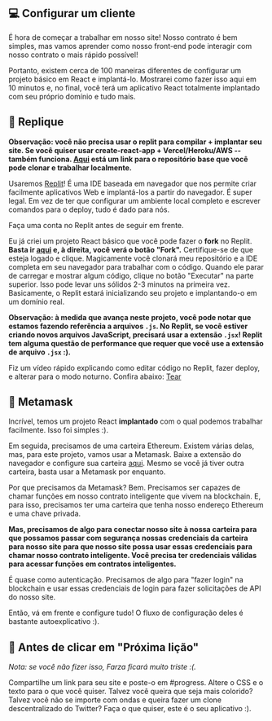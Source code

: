 💻 Configurar um cliente
------------------

É hora de começar a trabalhar em nosso site! Nosso contrato é bem simples, mas vamos aprender como nosso front-end pode interagir com nosso contrato o mais rápido possível!

Portanto, existem cerca de 100 maneiras diferentes de configurar um projeto básico em React e implantá-lo. Mostrarei como fazer isso aqui em 10 minutos e, no final, você terá um aplicativo React totalmente implantado com seu próprio domínio e tudo mais.

🤯 Replique
---------

**Observação: você não precisa usar o replit para compilar + implantar seu site. Se você quiser usar create-react-app + Vercel/Heroku/AWS -- também funciona. [Aqui](https://github.com/buildspace/waveportal-starter-project) está um link para o repositório base que você pode clonar e trabalhar localmente.**

Usaremos [Replit](https://replit.com/~)! É uma IDE baseada em navegador que nos permite criar facilmente aplicativos Web e implantá-los a partir do navegador. É super legal. Em vez de ter que configurar um ambiente local completo e escrever comandos para o deploy, tudo é dado para nós.

Faça uma conta no Replit antes de seguir em frente.

Eu já criei um projeto React básico que você pode fazer o **fork** no Replit. **Basta ir [aqui](https://replit.com/@adilanchian/waveportal-starter-project?v=1) e, à direita, você verá o botão "Fork".** Certifique-se de que esteja logado e clique. Magicamente você clonará meu repositório e a IDE completa em seu navegador para trabalhar com o código. Quando ele parar de carregar e mostrar algum código, clique no botão "Executar" na parte superior. Isso pode levar uns sólidos 2-3 minutos na primeira vez. Basicamente, o Replit estará inicializando seu projeto e implantando-o em um domínio real.

**Observação: à medida que avança neste projeto, você pode notar que estamos fazendo referência a arquivos `.js`. No Replit, se você estiver criando novos arquivos JavaScript, precisará usar a extensão `.jsx`! Replit tem alguma questão de performance que requer que você use a extensão de arquivo `.jsx` :).**

Fiz um vídeo rápido explicando como editar código no Replit, fazer deploy, e alterar para o modo noturno. Confira abaixo:
[Tear](https://www.loom.com/share/babd8d81b83b4af2a196d6ea656e379a)

🦊 Metamask
-----------

Incrível, temos um projeto React **implantado** com o qual podemos trabalhar facilmente. Isso foi simples :).

Em seguida, precisamos de uma carteira Ethereum. Existem várias delas, mas, para este projeto, vamos usar a Metamask. Baixe a extensão do navegador e configure sua carteira [aqui](https://metamask.io/download.html). Mesmo se você já tiver outra carteira, basta usar a Metamask por enquanto.

Por que precisamos da Metamask? Bem. Precisamos ser capazes de chamar funções em nosso contrato inteligente que vivem na blockchain. E, para isso, precisamos ter uma carteira que tenha nosso endereço Ethereum e uma chave privada.

**Mas, precisamos de algo para conectar nosso site à nossa carteira para que possamos passar com segurança nossas credenciais da carteira para nosso site para que nosso site possa usar essas credenciais para chamar nosso contrato inteligente. Você precisa ter credenciais válidas para acessar funções em contratos inteligentes.**

É quase como autenticação. Precisamos de algo para "fazer login" na blockchain e usar essas credenciais de login para fazer solicitações de API do nosso site.

Então, vá em frente e configure tudo! O fluxo de configuração deles é bastante autoexplicativo :).

🚨 Antes de clicar em "Próxima lição"
--------------------------------------------

*Nota: se você não fizer isso, Farza ficará muito triste :(.*

Compartilhe um link para seu site e poste-o em #progress. Altere o CSS e o texto para o que você quiser. Talvez você queira que seja mais colorido? Talvez você não se importe com ondas e queira fazer um clone descentralizado do Twitter? Faça o que quiser, este é o seu aplicativo :).
